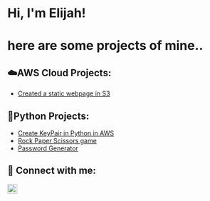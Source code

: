 
 <h1>Hi, I'm Elijah! <br/>
 <h1>here are some projects of mine.. <br/>


<h2>☁️AWS Cloud Projects:</h2>

  - [Created a static webpage in S3](https://www.loom.com/share/8b4827c521f1486aab0ddf3d3a984b61)
  
<h2>🐍Python Projects:</h2>

- [Create KeyPair in Python in AWS](https://www.loom.com/share/9cfc0fb06186406fb7714a01e489fd87)
- [Rock Paper Scissors game](https://github.com/justhaze/PythonProjects/blob/main/rock%20paper%20scissors%20w%20images.py)
- [Password Generator](https://github.com/justhaze/PythonProjects/blob/main/Password%20generator%20undone.py)

<h2> 🤳 Connect with me:</h2>


[<img align="left" alt="JoshMadakor | LinkedIn" width="22px" src="https://cdn.jsdelivr.net/npm/simple-icons@v3/icons/linkedin.svg" />][linkedin]

[linkedin]: https://linkedin.com/in/elijahhayes

<!--
**justhaze/justhaze** is a ✨ _special_ ✨ repository because its `README.md` (this file) appears on your GitHub profile.

Here are some ideas to get you started:

- 🔭 I’m currently working on ...
- 🌱 I’m currently learning ...
- 👯 I’m looking to collaborate on ...
- 🤔 I’m looking for help with ...
- 💬 Ask me about ...
- 📫 How to reach me: ...
- 😄 Pronouns: ...
- ⚡ Fun fact: ...
-->
